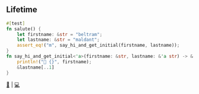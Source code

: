 ## Lifetime

```rust
#[test]
fn salute() {
    let firstname: &str = "beltram";
    let lastname: &str = "maldant";
    assert_eq!("m", say_hi_and_get_initial(firstname, lastname));
}
fn say_hi_and_get_initial<'a>(firstname: &str, lastname: &'a str) -> &'a str {
    println!("👋 {}", firstname);
    &lastname[..1]
}
```
  
[📒](https://doc.rust-lang.org/1.7.0/book/lifetimes.html) | 
[💻](https://play.rust-lang.org/?version=stable&mode=debug&edition=2018&gist=075f8d7e47ab6e93732d4bf81ab81c46)
